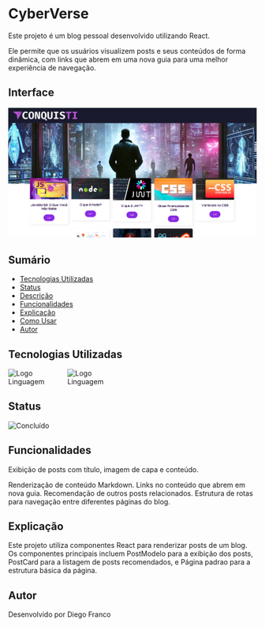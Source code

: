 # CyberVerse

Este projeto é um blog pessoal desenvolvido utilizando React. 

Ele permite que os usuários visualizem posts e seus conteúdos de forma dinâmica, com links que abrem em uma nova guia para uma melhor experiência de navegação.

## Interface

<div align="center">
  <img src="img/logo.png" alt="Imagem do Projeto" width="900">
</div>

## Sumário

- [Tecnologias Utilizadas](#tecnologias-utilizadas)
- [Status](#status)
- [Descrição](#descrição)
- [Funcionalidades](#funcionalidades)
- [Explicação](#explicação)
- [Como Usar](#como-usar)
- [Autor](#autor)

## Tecnologias Utilizadas

<div style="display: flex; flex-direction: row;">
  <div style="margin-right: 20px; display: flex; justify-content: flex-start;">
    <img src="img/js.png" alt="Logo Linguagem" width="100"/>
  </div>
  <div style="margin-right: 20px; display: flex; justify-content: flex-start;">
    <img src="img/react.png" alt="Logo Linguagem" width="100"/>
  </div>
</div>

## Status

![Concluído](http://img.shields.io/static/v1?label=STATUS&message=CONCLUIDO&color=GREEN&style=for-the-badge)

## Funcionalidades

Exibição de posts com título, imagem de capa e conteúdo.

Renderização de conteúdo Markdown.
Links no conteúdo que abrem em nova guia.
Recomendação de outros posts relacionados.
Estrutura de rotas para navegação entre diferentes páginas do blog.

## Explicação

Este projeto utiliza componentes React para renderizar posts de um blog. Os componentes principais incluem PostModelo para a exibição dos posts, PostCard para a listagem de posts recomendados, e Página padrao para a estrutura básica da página.

## Autor

Desenvolvido por Diego Franco

